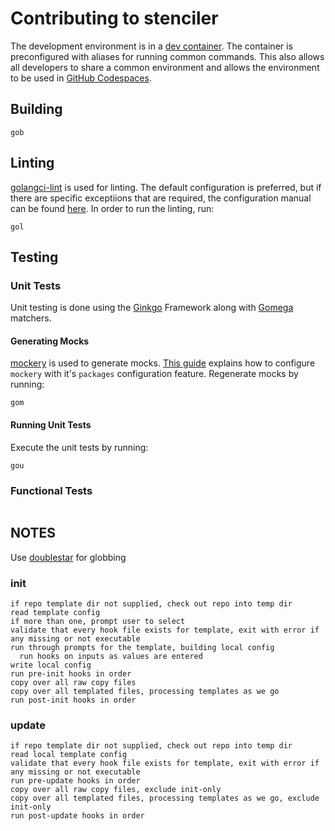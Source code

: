 # Contributing to stenciler

The development environment is in a [dev container](https://containers.dev). The container is preconfigured with aliases
for running common commands. This also allows all developers to share a common environment and allows the environment to
be used in [GitHub Codespaces](https://docs.github.com/en/codespaces).

## Building

```shell
gob
```

## Linting

[golangci-lint](https://golangci-lint.run/) is used for linting. The default configuration is preferred, but if there
are specific exceptiions that are required, the configuration manual can be found
[here](https://golangci-lint.run/usage/configuration/). In order to run the linting, run:

```shell
gol
```

## Testing

### Unit Tests

Unit testing is done using the [Ginkgo](https://onsi.github.io/ginkgo/) Framework along with
[Gomega](https://onsi.github.io/gomega/) matchers.

#### Generating Mocks

[mockery](https://vektra.github.io/mockery/latest/) is used to generate mocks.
[This guide](https://vektra.github.io/mockery/latest/features/#packages-configuration) explains how to configure
`mockery` with it's `packages` configuration feature. Regenerate mocks by running:

```shell
gom
```

#### Running Unit Tests

Execute the unit tests by running:

```shell
gou
```

### Functional Tests

```shell
```

## NOTES

Use [doublestar](https://github.com/bmatcuk/doublestar) for globbing

### init

```pseudo
if repo template dir not supplied, check out repo into temp dir
read template config
if more than one, prompt user to select
validate that every hook file exists for template, exit with error if any missing or not executable
run through prompts for the template, building local config
  run hooks on inputs as values are entered
write local config
run pre-init hooks in order
copy over all raw copy files
copy over all templated files, processing templates as we go
run post-init hooks in order
```

### update

```pseudo
if repo template dir not supplied, check out repo into temp dir
read local template config
validate that every hook file exists for template, exit with error if any missing or not executable
run pre-update hooks in order
copy over all raw copy files, exclude init-only
copy over all templated files, processing templates as we go, exclude init-only
run post-update hooks in order
```
